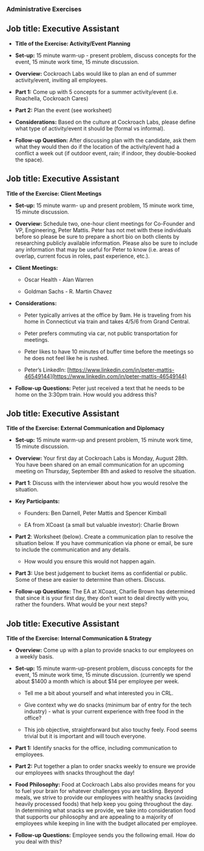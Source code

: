 ### Administrative Exercises

## **Job title: Executive Assistant**

- **Title of the Exercise: Activity/Event Planning**

- **Set-up:** 15 minute warm-up - present problem, discuss concepts for the event, 15 minute work time, 15 minute discussion. 

- **Overview:** Cockroach Labs would like to plan an end of summer activity/event, inviting all employees. 

- **Part 1:** Come up with 5 concepts for a summer activity/event (i.e. Roachella, Cockroach Cares)

- **Part 2:** Plan the event (see worksheet)

- **Considerations:** Based on the culture at Cockroach Labs, please define what type of activity/event it should be (formal vs informal). 

- **Follow-up Question:** After discussing plan with the candidate, ask them what they would then do if the location of the activity/event had a conflict a week out (if outdoor event, rain; if indoor, they double-booked the space).

## **Job title: Executive Assistant**

**Title of the Exercise: Client Meetings**

- **Set-up:** 15 minute warm- up and present problem, 15 minute work time, 15 minute discussion. 

- **Overview:** Schedule two, one-hour client meetings for Co-Founder and VP, Engineering, Peter Mattis. Peter has not met with these individuals before so please be sure to prepare a short bio on both clients by researching publicly available information. Please also be sure to include any information that may be useful for Peter to know (i.e. areas of overlap, current focus in roles, past experience, etc.).

- **Client Meetings:** 

    - Oscar Health - Alan Warren

    - Goldman Sachs - R. Martin Chavez

- **Considerations:**

    - Peter typically arrives at the office by 9am. He is traveling from his home in Connecticut via train and takes 4/5/6 from Grand Central.

    - Peter prefers commuting via car, not public transportation for meetings. 

    - Peter likes to have 10 minutes of buffer time before the meetings so he does not feel like he is rushed. 

    - Peter’s LinkedIn: [https://www.linkedin.com/in/peter-mattis-46549144](https://www.linkedin.com/in/peter-mattis-46549144)

- **Follow-up Questions:** Peter just received a text that he needs to be home on the 3:30pm train. How would you address this?

## **Job title: Executive Assistant**

**Title of the Exercise: External Communication and Diplomacy**

- **Set-up:** 15 minute warm-up and present problem, 15 minute work time, 15 minute discussion. 

- **Overview:** Your first day at Cockroach Labs is Monday, August 28th. You have been shared on an email communication for an upcoming meeting on Thursday, September 8th and asked to resolve the situation. 

- **Part 1**: Discuss with the interviewer about how you would resolve the situation. 

- **Key Participants:** 

    - Founders: Ben Darnell, Peter Mattis and Spencer Kimball

    - EA from XCoast (a small but valuable investor): Charlie Brown

- **Part 2**: Worksheet (below). Create a communication plan to resolve the situation below. If you have communication via phone or email, be sure to include the communication and any details. 

    - How would you ensure this would not happen again.

- **Part 3:** Use best judgement to bucket items as confidential or public. Some of these are easier to determine than others. Discuss.

- **Follow-up Questions:** The EA at XCoast, Charlie Brown has determined that since it is your first day, they don’t want to deal directly with you, rather the founders. What would be your next steps?

## **Job title: Executive Assistant**

**Title of the Exercise:** **Internal Communication & Strategy**

- **Overview:** Come up with a plan to provide snacks to our employees on a weekly basis.  

- **Set-up:** 15 minute warm-up-present problem, discuss concepts for the event, 15 minute work time, 15 minute discussion.  (currently we spend about $1400 a month which is about $14 per employee per week. 

    - Tell me a bit about yourself and what interested you in CRL.

    - Give context why we do snacks (minimum bar of entry for the tech industry) - what is your current experience with free food in the office?

    - This job objective, straightforward but also touchy feely.  Food seems trivial but it is important and will touch everyone.

- **Part 1:** Identify snacks for the office, including communication to employees.

- **Part 2:** Put together a plan to order snacks weekly to ensure we provide our employees with snacks throughout the day!

- **Food Philosophy:** Food at Cockroach Labs also provides means for you to fuel your brain for whatever challenges you are tackling. Beyond meals, we strive to provide our employees with healthy snacks (avoiding heavily processed foods) that help keep you going throughout the day. In determining what snacks we provide, we take into consideration food that supports our philosophy and are appealing to a majority of employees while keeping in line with the budget allocated per employee. 

- **Follow-up Questions:** Employee sends you the following email. How do you deal with this?

